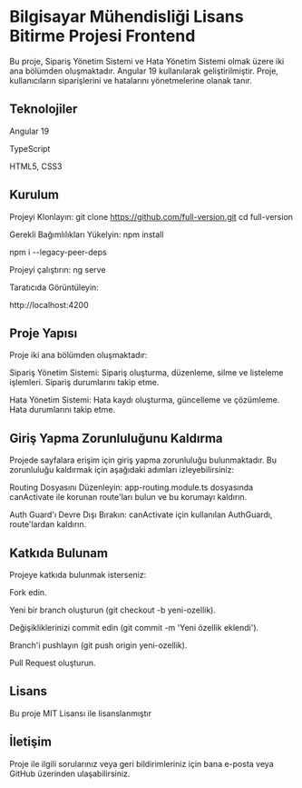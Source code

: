 # Bilgisayar Mühendisliği Lisans Bitirme Projesi Frontend 

Bu proje, Sipariş Yönetim Sistemi ve Hata Yönetim Sistemi olmak üzere iki ana bölümden oluşmaktadır. Angular 19 kullanılarak geliştirilmiştir. Proje, kullanıcıların siparişlerini ve hatalarını yönetmelerine olanak tanır.

## Teknolojiler 

Angular 19

TypeScript

HTML5, CSS3
## Kurulum 

Projeyi Klonlayın:
 git clone https://github.com/full-version.git
cd full-version

Gerekli Bağımlılıkları Yükelyin: 
npm install

npm i --legacy-peer-deps

Projeyi çalıştırın: 
ng serve

Taratıcıda Görüntüleyin:

http://localhost:4200 

## Proje Yapısı

Proje iki ana bölümden oluşmaktadır:

Sipariş Yönetim Sistemi: Sipariş oluşturma, düzenleme, silme ve listeleme işlemleri. Sipariş durumlarını takip etme.

Hata Yönetim Sistemi: Hata kaydı oluşturma, güncelleme ve çözümleme. Hata durumlarını takip etme.

## Giriş Yapma Zorunluluğunu Kaldırma 
Projede sayfalara erişim için giriş yapma zorunluluğu bulunmaktadır. Bu zorunluluğu kaldırmak için aşağıdaki adımları izleyebilirsiniz:

Routing Dosyasını Düzenleyin:
app-routing.module.ts dosyasında canActivate ile korunan route'ları bulun ve bu korumayı kaldırın.

Auth Guard'ı Devre Dışı Bırakın:
 canActivate için kullanılan  AuthGuardı,  route'lardan kaldırın.

## Katkıda Bulunam 

Projeye katkıda bulunmak isterseniz:

Fork edin.

Yeni bir branch oluşturun (git checkout -b yeni-ozellik).

Değişikliklerinizi commit edin (git commit -m 'Yeni özellik eklendi').

Branch'i pushlayın (git push origin yeni-ozellik).

Pull Request oluşturun.

## Lisans 

Bu proje MIT Lisansı ile lisanslanmıştır

## İletişim 

Proje ile ilgili sorularınız veya geri bildirimleriniz için bana e-posta veya GitHub üzerinden ulaşabilirsiniz.
